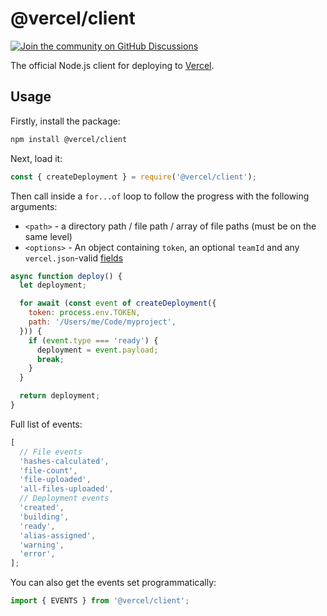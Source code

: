 # @vercel/client

[![Join the community on GitHub Discussions](https://badgen.net/badge/join%20the%20discussion/on%20github/black?icon=github)](https://github.com/khulnasoft/devship/discussions)

The official Node.js client for deploying to [Vercel](https://vercel.com).

## Usage

Firstly, install the package:

```bash
npm install @vercel/client
```

Next, load it:

```js
const { createDeployment } = require('@vercel/client');
```

Then call inside a `for...of` loop to follow the progress with the following arguments:

- `<path>` - a directory path / file path / array of file paths (must be on the same level)
- `<options>` - An object containing `token`, an optional `teamId` and any `vercel.json`-valid [fields](https://khulnasoft.com/docs/api#endpoints/deployments/create-a-new-deployment)

```js
async function deploy() {
  let deployment;

  for await (const event of createDeployment({
    token: process.env.TOKEN,
    path: '/Users/me/Code/myproject',
  })) {
    if (event.type === 'ready') {
      deployment = event.payload;
      break;
    }
  }

  return deployment;
}
```

Full list of events:

```js
[
  // File events
  'hashes-calculated',
  'file-count',
  'file-uploaded',
  'all-files-uploaded',
  // Deployment events
  'created',
  'building',
  'ready',
  'alias-assigned',
  'warning',
  'error',
];
```

You can also get the events set programmatically:

```js
import { EVENTS } from '@vercel/client';
```
